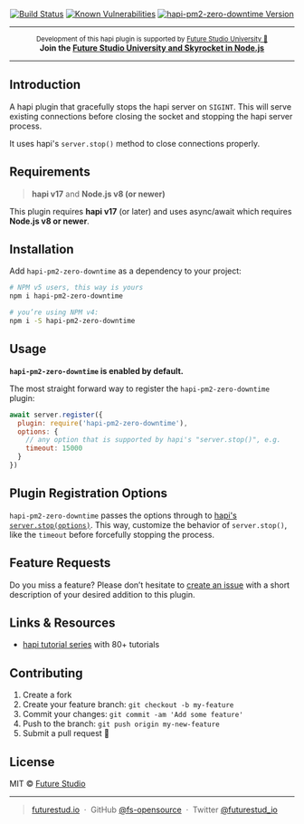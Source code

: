 <p align="center">
</p>

<p align="center">
    <a href="https://travis-ci.org/fs-opensource/hapi-pm2-zero-downtime"><img src="https://camo.githubusercontent.com/9f56ef242c6f588f74f39f0bd61c1acd34d853af/68747470733a2f2f7472617669732d63692e6f72672f66732d6f70656e736f757263652f686170692d67656f2d6c6f636174652e7376673f6272616e63683d6d6173746572" alt="Build Status" data-canonical-src="https://travis-ci.org/fs-opensource/hapi-pm2-zero-downtime.svg?branch=master" style="max-width:100%;"></a>
    <a href="https://snyk.io/test/github/fs-opensource/hapi-pm2-zero-downtime"><img src="https://snyk.io/test/github/fs-opensource/hapi-pm2-zero-downtime/badge.svg" alt="Known Vulnerabilities" data-canonical-src="https://snyk.io/test/github/fs-opensource/hapi-pm2-zero-downtime" style="max-width:100%;"></a>
    <a href="https://www.npmjs.com/package/hapi-pm2-zero-downtime"><img src="https://img.shields.io/npm/v/hapi-pm2-zero-downtime.svg" alt="hapi-pm2-zero-downtime Version" data-canonical-src="https://img.shields.io/npm/v/hapi-pm2-zero-downtime.svg" style="max-width:100%;"></a>
</p>

------

<p align="center"><sup>Development of this hapi plugin is supported by <a href="https://futurestud.io">Future Studio University 🚀</a></sup>
<br><b>
Join the <a href="https://futurestud.io/university">Future Studio University and Skyrocket in Node.js</a></b>
</p>

------


## Introduction
A hapi plugin that gracefully stops the hapi server on `SIGINT`. This will serve existing connections before closing the socket and stopping the hapi server process.

It uses hapi's `server.stop()` method to close connections properly.


## Requirements
> **hapi v17** and **Node.js v8 (or newer)**

This plugin requires **hapi v17** (or later) and uses async/await which requires **Node.js v8 or newer**.


## Installation
Add `hapi-pm2-zero-downtime` as a dependency to your project:

```bash
# NPM v5 users, this way is yours
npm i hapi-pm2-zero-downtime

# you’re using NPM v4:
npm i -S hapi-pm2-zero-downtime

```


## Usage
**`hapi-pm2-zero-downtime` is enabled by default.**

The most straight forward way to register the `hapi-pm2-zero-downtime` plugin:

```js
await server.register({
  plugin: require('hapi-pm2-zero-downtime'),
  options: {
    // any option that is supported by hapi's "server.stop()", e.g.
    timeout: 15000
  }
})
```


## Plugin Registration Options
`hapi-pm2-zero-downtime` passes the options through to [hapi's `server.stop(options)`](https://hapijs.com/api#-await-serverstopoptions).
This way, customize the behavior of `server.stop()`, like the `timeout` before forcefully stopping the process.


## Feature Requests
Do you miss a feature? Please don’t hesitate to
[create an issue](https://github.com/fs-opensource/hapi-pm2-zero-downtime/issues) with a short description of your desired addition to this plugin.


## Links & Resources

- [hapi tutorial series](https://futurestud.io/tutorials/hapi-get-your-server-up-and-running) with 80+ tutorials


## Contributing

1.  Create a fork
2.  Create your feature branch: `git checkout -b my-feature`
3.  Commit your changes: `git commit -am 'Add some feature'`
4.  Push to the branch: `git push origin my-new-feature`
5.  Submit a pull request 🚀


## License

MIT © [Future Studio](https://futurestud.io)

---

> [futurestud.io](https://futurestud.io) &nbsp;&middot;&nbsp;
> GitHub [@fs-opensource](https://github.com/fs-opensource/) &nbsp;&middot;&nbsp;
> Twitter [@futurestud_io](https://twitter.com/futurestud_io)
